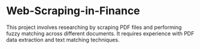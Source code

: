 # Web-Scraping-in-Finance
This project involves researching by scraping PDF files and performing fuzzy matching across different documents. It requires experience with PDF data extraction and text matching techniques.
